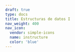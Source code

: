 ```yaml
---
draft: true
type: docs
title: Estructuras de datos I
nav_weight: 400
nav_icon:
  vendor: simple-icons
  name: instructure
  color: 'blue'
---
```

